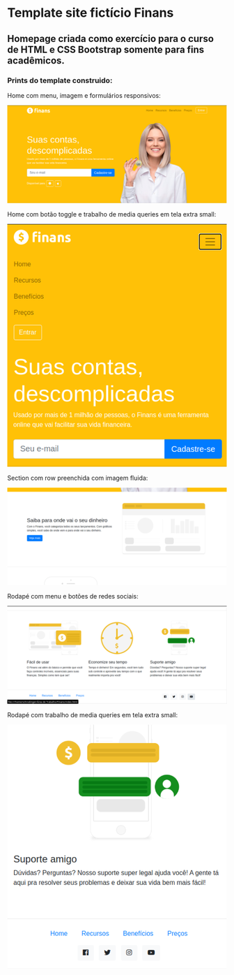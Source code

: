 # Template site fictício Finans

## Homepage criada como exercício para o curso de HTML e CSS Bootstrap somente para fins acadêmicos.

### Prints do template construido:

Home com menu, imagem e formulários responsivos:

![Home](https://github.com/SchrodingerF7/finans-template/blob/master/prints/homefinans.png)

Home com botão toggle e trabalho de media queries em tela extra small:

![Home responsivo](https://github.com/SchrodingerF7/finans-template/blob/master/prints/homeresponsivo.png)

Section com row preenchida com imagem fluida:

![Section](https://github.com/SchrodingerF7/finans-template/blob/master/prints/sectionfinans.png)

Rodapé com menu e botões de redes sociais:

![Rodapé](https://github.com/SchrodingerF7/finans-template/blob/master/prints/rodapefinans.png)

Rodapé com trabalho de media queries em tela extra small: 

![Rodapé responsivo](https://github.com/SchrodingerF7/finans-template/blob/master/prints/rodaperesponsivo.png)
